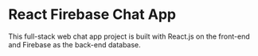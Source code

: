# React Firebase Chat App

This full-stack web chat app project is built with React.js on the front-end and Firebase as the back-end database.
